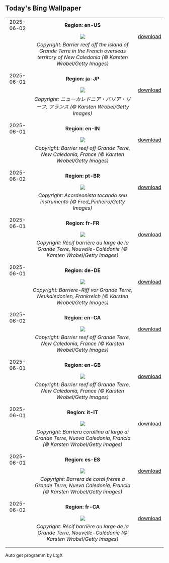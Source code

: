 ## Today's Bing Wallpaper
|      |      |      |
| :----: | :----: | :----: |
|2025-06-02|**Region: en-US**||
||![](https://www.bing.com/th?id=OHR.GrandeTerreReef_EN-US8351815569_UHD.jpg&pid=hp&w=1152&h=648&rs=1&c=4)| [download](https://www.bing.com/th?id=OHR.GrandeTerreReef_EN-US8351815569_UHD.jpg)|
||*Copyright: Barrier reef off the island of Grande Terre in the French overseas territory of New Caledonia (© Karsten Wrobel/Getty Images)*
||
|||
|2025-06-01|**Region: ja-JP**||
||![](https://www.bing.com/th?id=OHR.GrandeTerreReef_JA-JP5270810128_UHD.jpg&pid=hp&w=1152&h=648&rs=1&c=4)| [download](https://www.bing.com/th?id=OHR.GrandeTerreReef_JA-JP5270810128_UHD.jpg)|
||*Copyright: ニューカレドニア・バリア・リーフ, フランス (© Karsten Wrobel/Getty Images)*
||
|||
|2025-06-01|**Region: en-IN**||
||![](https://www.bing.com/th?id=OHR.GrandeTerreReef_EN-IN3346781319_UHD.jpg&pid=hp&w=1152&h=648&rs=1&c=4)| [download](https://www.bing.com/th?id=OHR.GrandeTerreReef_EN-IN3346781319_UHD.jpg)|
||*Copyright: Barrier reef off Grande Terre, New Caledonia, France (© Karsten Wrobel/Getty Images)*
||
|||
|2025-06-02|**Region: pt-BR**||
||![](https://www.bing.com/th?id=OHR.BeginningFestasJuninas_PT-BR8821402766_UHD.jpg&pid=hp&w=1152&h=648&rs=1&c=4)| [download](https://www.bing.com/th?id=OHR.BeginningFestasJuninas_PT-BR8821402766_UHD.jpg)|
||*Copyright: Acordeonista tocando seu instrumento (© Fred_Pinheiro/Getty Images)*
||
|||
|2025-06-01|**Region: fr-FR**||
||![](https://www.bing.com/th?id=OHR.GrandeTerreReef_FR-FR5223115069_UHD.jpg&pid=hp&w=1152&h=648&rs=1&c=4)| [download](https://www.bing.com/th?id=OHR.GrandeTerreReef_FR-FR5223115069_UHD.jpg)|
||*Copyright: Récif barrière au large de la Grande Terre, Nouvelle-Calédonie (© Karsten Wrobel/Getty Images)*
||
|||
|2025-06-01|**Region: de-DE**||
||![](https://www.bing.com/th?id=OHR.GrandeTerreReef_DE-DE5368451110_UHD.jpg&pid=hp&w=1152&h=648&rs=1&c=4)| [download](https://www.bing.com/th?id=OHR.GrandeTerreReef_DE-DE5368451110_UHD.jpg)|
||*Copyright: Barriere-Riff vor Grande Terre, Neukaledonien, Frankreich (© Karsten Wrobel/Getty Images)*
||
|||
|2025-06-02|**Region: en-CA**||
||![](https://www.bing.com/th?id=OHR.GrandeTerreReef_EN-CA7723959953_UHD.jpg&pid=hp&w=1152&h=648&rs=1&c=4)| [download](https://www.bing.com/th?id=OHR.GrandeTerreReef_EN-CA7723959953_UHD.jpg)|
||*Copyright: Barrier reef off Grande Terre, New Caledonia, France (© Karsten Wrobel/Getty Images)*
||
|||
|2025-06-01|**Region: en-GB**||
||![](https://www.bing.com/th?id=OHR.GrandeTerreReef_EN-GB1338968705_UHD.jpg&pid=hp&w=1152&h=648&rs=1&c=4)| [download](https://www.bing.com/th?id=OHR.GrandeTerreReef_EN-GB1338968705_UHD.jpg)|
||*Copyright: Barrier reef off Grande Terre, New Caledonia, France (© Karsten Wrobel/Getty Images)*
||
|||
|2025-06-01|**Region: it-IT**||
||![](https://www.bing.com/th?id=OHR.GrandeTerreReef_IT-IT2395565523_UHD.jpg&pid=hp&w=1152&h=648&rs=1&c=4)| [download](https://www.bing.com/th?id=OHR.GrandeTerreReef_IT-IT2395565523_UHD.jpg)|
||*Copyright: Barriera corallina al largo di Grande Terre, Nuova Caledonia, Francia (© Karsten Wrobel/Getty Images)*
||
|||
|2025-06-01|**Region: es-ES**||
||![](https://www.bing.com/th?id=OHR.GrandeTerreReef_ES-ES6037163646_UHD.jpg&pid=hp&w=1152&h=648&rs=1&c=4)| [download](https://www.bing.com/th?id=OHR.GrandeTerreReef_ES-ES6037163646_UHD.jpg)|
||*Copyright: Barrera de coral frente a Grande Terre, Nueva Caledonia, Francia (© Karsten Wrobel/Getty Images)*
||
|||
|2025-06-02|**Region: fr-CA**||
||![](https://www.bing.com/th?id=OHR.GrandeTerreReef_FR-CA5296140258_UHD.jpg&pid=hp&w=1152&h=648&rs=1&c=4)| [download](https://www.bing.com/th?id=OHR.GrandeTerreReef_FR-CA5296140258_UHD.jpg)|
||*Copyright: Récif barrière au large de la Grande Terre, Nouvelle-Calédonie (© Karsten Wrobel/Getty Images)*
||
|||

Auto get programm by LtgX
